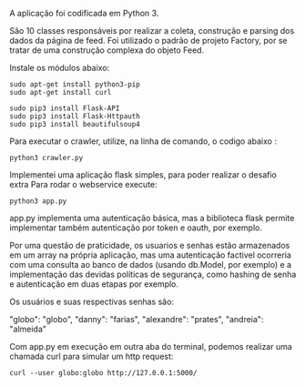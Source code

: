 A aplicação foi codificada em Python 3.

São 10 classes responsáveis por realizar a coleta, construção e parsing dos dados da página de feed.
Foi utilizado o padrão de projeto Factory, por se tratar de uma construção complexa do objeto Feed.

Instale os módulos abaixo:

```
sudo apt-get install python3-pip
sudo apt-get install curl

sudo pip3 install Flask-API
sudo pip3 install Flask-Httpauth
sudo pip3 install beautifulsoup4
```

Para executar o crawler, utilize, na linha de comando, o codigo abaixo :
```
python3 crawler.py
```

Implementei uma aplicação flask simples, para poder realizar o desafio extra
Para rodar o webservice execute:

```
python3 app.py
```

app.py implementa uma autenticação básica, mas a biblioteca flask permite implementar também autenticação por token e oauth, por exemplo.

Por uma questão de praticidade, os usuarios e senhas estão armazenados em um array na própria aplicação, mas uma autenticação factivel ocorreria com uma consulta ao banco de dados (usando db.Model, por exemplo) e a implementação das devidas políticas de segurança, como hashing de senha e autenticação em duas etapas por exemplo.

Os usuários e suas respectivas senhas são:

"globo": "globo",
"danny": "farias",
"alexandre": "prates",
"andreia": "almeida"

Com app.py em execução em outra aba do terminal, podemos realizar uma chamada curl para simular um http request:

```
curl --user globo:globo http://127.0.0.1:5000/
```





